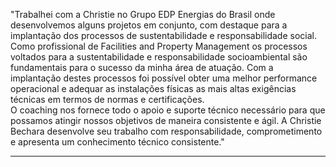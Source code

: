 "Trabalhei com a Christie no Grupo EDP Energias do Brasil onde desenvolvemos alguns projetos em conjunto, com destaque para a implantação dos processos de sustentabilidade e responsabilidade social.   
Como profissional de Facilities and Property Management os processos voltados para a sustentabilidade e responsabilidade socioambiental são fundamentais para o sucesso da minha área de atuação. Com a implantação destes processos foi possível obter uma melhor performance operacional e adequar as instalações físicas as mais altas exigências técnicas em termos de normas e certificações.   
O coaching nos fornece todo o apoio e suporte técnico necessário para que possamos atingir nossos objetivos de maneira consistente e ágil. A Christie Bechara desenvolve seu trabalho com responsabilidade, comprometimento e apresenta um conhecimento técnico consistente."

---